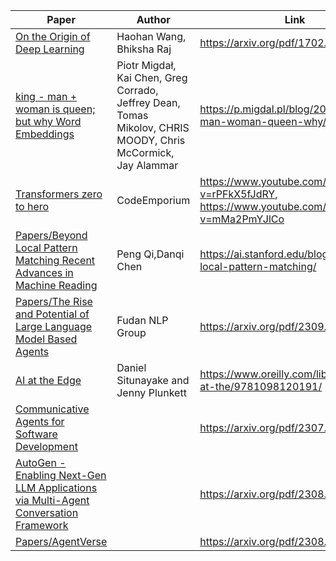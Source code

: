 | **Paper**                                                                                                                                                                                              | **Author**                                                                                                   | **Link**                                                                                 |
| ------------------------------------------------------------------------------------------------------------------------------------------------------------------------------------------------------ | ------------------------------------------------------------------------------------------------------------ | ---------------------------------------------------------------------------------------- |
| [On the Origin of Deep Learning](Papers/On%20the%20Origin%20of%20Deep%20Learning.md)                                                                                                                   | Haohan Wang, Bhiksha Raj                                                                                     | https://arxiv.org/pdf/1702.07800.pdf                                                     |
| [king - man + woman is queen; but why Word Embeddings](Papers/king%20-%20man%20+%20woman%20is%20queen;%20but%20why%20Word%20Embeddings.md)                                                             | Piotr Migdał, Kai Chen, Greg Corrado, Jeffrey Dean, Tomas Mikolov, CHRIS MOODY, Chris McCormick, Jay Alammar | https://p.migdal.pl/blog/2017/01/king-man-woman-queen-why/                               |
| [Transformers zero to hero](Papers/Transformers%20zero%20to%20hero.md)                                                                                                                                 | CodeEmporium                                                                                                 | https://www.youtube.com/watch?v=rPFkX5fJdRY, https://www.youtube.com/watch?v=mMa2PmYJlCo |
| [Papers/Beyond Local Pattern Matching Recent Advances in Machine Reading](Papers/Beyond%20Local%20Pattern%20Matching%20Recent%20Advances%20in%20Machine%20Reading.md)                                  | Peng Qi,Danqi Chen                                                                                           | https://ai.stanford.edu/blog/beyond-local-pattern-matching/                              |
| [Papers/The Rise and Potential of Large Language Model Based Agents](Papers/The%20Rise%20and%20Potential%20of%20Large%20Language%20Model%20Based%20Agents.md)                                          | Fudan NLP Group                                                                                              | https://arxiv.org/pdf/2309.07864v3.pdf                                                   |
| [AI at the Edge](Books/AI%20at%20the%20Edge.md)                                                                                                                                                        | Daniel Situnayake and Jenny Plunkett                                                                         | https://www.oreilly.com/library/view/ai-at-the/9781098120191/                            |
| [Communicative Agents for Software Development](Papers/Communicative%20Agents%20for%20Software%20Development.md)                                                                                       |                                                                                                              | https://arxiv.org/pdf/2307.07924v3.pdf                                                   |
| [AutoGen - Enabling Next-Gen LLM Applications via Multi-Agent Conversation Framework](Papers/AutoGen%20-%20Enabling%20Next-Gen%20LLM%20Applications%20via%20Multi-Agent%20Conversation%20Framework.md) |                                                                                                              | https://arxiv.org/pdf/2308.08155v1.pdf                                                   |
| [Papers/AgentVerse](Papers/AgentVerse.md)                                                                                                                                                                                         |                                                                                                              | https://arxiv.org/pdf/2308.10848v1.pdf                                                                                         |


